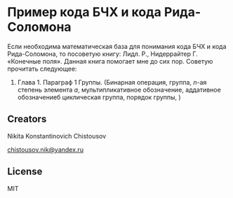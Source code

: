 # Пример кода БЧХ и кода Рида-Соломона

Если необходима математическая база для понимания кода БЧХ и кода Рида-Соломона, то посоветую книгу:  Лидл. Р., Нидеррайтер Г. «Конечные поля».  Данная книга помогает мне до сих пор.
Советую прочитать следующее:

1. Глава 1. Параграф 1 Группы. (Бинарная операция, группа, *n*-ая степень элемента *a*, мультипликативное обозначение, аддативное обозначениеб циклическая группа, порядок группы, )

## Creators

Nikita Konstantinovich Chistousov

chistousov.nik@yandex.ru

## License

MIT
